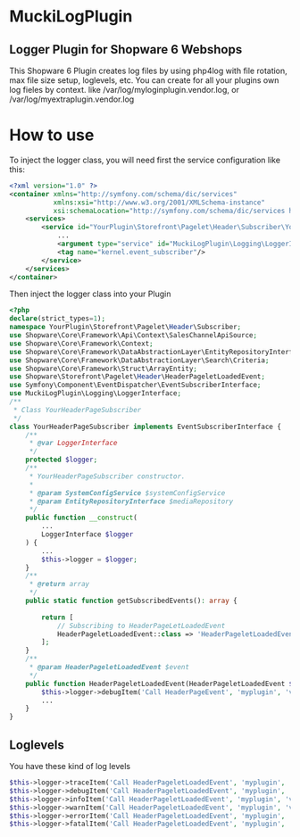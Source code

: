 # MuckiLogPlugin
## Logger Plugin for Shopware 6 Webshops

This Shopware 6 Plugin creates log files by using php4log with file rotation, max file size setup, loglevels, etc. You can create for all your plugins own log fieles by context.
like /var/log/myloginplugin.vendor.log, or /var/log/myextraplugin.vendor.log

# How to use
To inject the logger class, you will need first the service configuration like this:

```xml
<?xml version="1.0" ?>
<container xmlns="http://symfony.com/schema/dic/services"
           xmlns:xsi="http://www.w3.org/2001/XMLSchema-instance"
           xsi:schemaLocation="http://symfony.com/schema/dic/services http://symfony.com/schema/dic/services/services-1.0.xsd">
	<services>
		<service id="YourPlugin\Storefront\Pagelet\Header\Subscriber\YourHeaderPageSubscriber">
			...
			<argument type="service" id="MuckiLogPlugin\Logging\LoggerInterface"/>
			<tag name="kernel.event_subscriber"/>
		</service>
    </services>
</container>
```

Then inject the logger class into your Plugin

```php
<?php 
declare(strict_types=1);
namespace YourPlugin\Storefront\Pagelet\Header\Subscriber;
use Shopware\Core\Framework\Api\Context\SalesChannelApiSource;
use Shopware\Core\Framework\Context;
use Shopware\Core\Framework\DataAbstractionLayer\EntityRepositoryInterface;
use Shopware\Core\Framework\DataAbstractionLayer\Search\Criteria;
use Shopware\Core\Framework\Struct\ArrayEntity;
use Shopware\Storefront\Pagelet\Header\HeaderPageletLoadedEvent;
use Symfony\Component\EventDispatcher\EventSubscriberInterface;
use MuckiLogPlugin\Logging\LoggerInterface;
/**
 * Class YourHeaderPageSubscriber
 */
class YourHeaderPageSubscriber implements EventSubscriberInterface {
    /**
     * @var LoggerInterface
     */
    protected $logger;
    /**
     * YourHeaderPageSubscriber constructor.
     *
     * @param SystemConfigService $systemConfigService
     * @param EntityRepositoryInterface $mediaRepository
     */
    public function __construct(
        ...
        LoggerInterface $logger
    ) {
        ...
        $this->logger = $logger;
    }
    /**
     * @return array
     */
    public static function getSubscribedEvents(): array {
        
        return [
            // Subscribing to HeaderPageLetLoadedEvent
            HeaderPageletLoadedEvent::class => 'HeaderPageletLoadedEvent',
        ];
    }
    /**
     * @param HeaderPageletLoadedEvent $event
     */
    public function HeaderPageletLoadedEvent(HeaderPageletLoadedEvent $event): void {
        $this->logger->debugItem('Call HeaderPageEvent', 'myplugin', 'vendor');
        ...
    }
}
```

## Loglevels
You have these kind of log levels

```php
$this->logger->traceItem('Call HeaderPageletLoadedEvent', 'myplugin', 'vendor');
$this->logger->debugItem('Call HeaderPageletLoadedEvent', 'myplugin', 'vendor');
$this->logger->infoItem('Call HeaderPageletLoadedEvent', 'myplugin', 'vendor');
$this->logger->warnItem('Call HeaderPageletLoadedEvent', 'myplugin', 'vendor');
$this->logger->errorItem('Call HeaderPageletLoadedEvent', 'myplugin', 'vendor');
$this->logger->fatalItem('Call HeaderPageletLoadedEvent', 'myplugin', 'vendor');
```